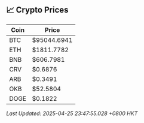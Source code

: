 ## 📈 Crypto Prices

| Coin | Price |
| ---- | ----- |
| BTC | $95044.6941 |
| ETH | $1811.7782 |
| BNB | $606.7981 |
| CRV | $0.6876 |
| ARB | $0.3491 |
| OKB | $52.5804 |
| DOGE | $0.1822 |

_Last Updated: 2025-04-25 23:47:55.028 +0800 HKT_